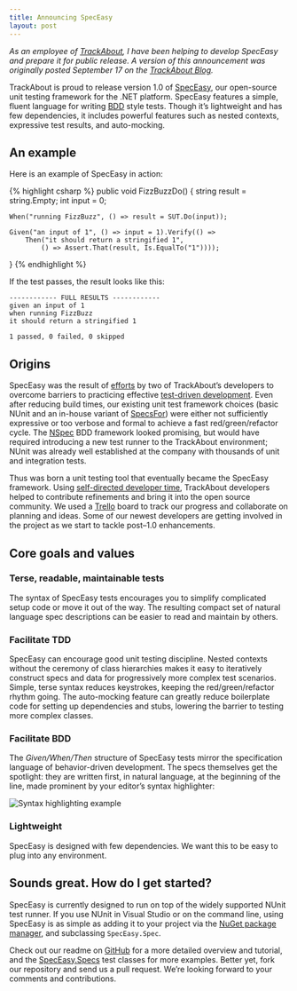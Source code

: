 ```yaml
---
title: Announcing SpecEasy
layout: post
---
```


*As an employee of [TrackAbout][], I have been helping to develop SpecEasy and prepare it for public release. A version of this announcement was originally posted September 17 on the [TrackAbout Blog][].*

TrackAbout is proud to release version 1.0 of [SpecEasy][], our open-source unit testing framework for the .NET platform. SpecEasy features a simple, fluent language for writing [BDD][] style tests. Though it’s lightweight and has few dependencies, it includes powerful features such as nested contexts, expressive test results, and auto-mocking.

## An example

Here is an example of SpecEasy in action:

{% highlight csharp %}
public void FizzBuzzDo()
{
    string result = string.Empty;
    int input = 0;

    When("running FizzBuzz", () => result = SUT.Do(input));

    Given("an input of 1", () => input = 1).Verify(() =>
        Then("it should return a stringified 1",
            () => Assert.That(result, Is.EqualTo("1"))));
}
{% endhighlight %}

If the test passes, the result looks like this:

    ------------ FULL RESULTS ------------
    given an input of 1
    when running FizzBuzz
    it should return a stringified 1

    1 passed, 0 failed, 0 skipped

## Origins

SpecEasy was the result of [efforts][Rock] by two of TrackAbout’s developers to overcome barriers to practicing effective [test-driven development][TDD]. Even after reducing build times, our existing unit test framework choices (basic NUnit and an in-house variant of [SpecsFor][]) were either not sufficiently expressive or too verbose and formal to achieve a fast red/green/refactor cycle. The [NSpec][] BDD framework looked promising, but would have required introducing a new test runner to the TrackAbout environment; NUnit was already well established at the company with thousands of unit and integration tests.

Thus was born a unit testing tool that eventually became the SpecEasy framework. Using [self-directed developer time][devtime], TrackAbout developers helped to contribute refinements and bring it into the open source community. We used a [Trello][] board to track our progress and collaborate on planning and ideas. Some of our newest developers are getting involved in the project as we start to tackle post–1.0 enhancements.

## Core goals and values

### Terse, readable, maintainable tests

The syntax of SpecEasy tests encourages you to simplify complicated setup code or move it out of the way. The resulting compact set of natural language spec descriptions can be easier to read and maintain by others.

### Facilitate TDD

SpecEasy can encourage good unit testing discipline. Nested contexts without the ceremony of class hierarchies makes it easy to iteratively construct specs and data for progressively more complex test scenarios. Simple, terse syntax reduces keystrokes, keeping the red/green/refactor rhythm going. The auto-mocking feature can greatly reduce boilerplate code for setting up dependencies and stubs, lowering the barrier to testing more complex classes.

### Facilitate BDD

The *Given/When/Then* structure of SpecEasy tests mirror the specification language of behavior-driven development. The specs themselves get the spotlight: they are written first, in natural language, at the beginning of the line, made prominent by your editor’s syntax highlighter:

![Syntax highlighting example][syntax]

### Lightweight

SpecEasy is designed with few dependencies. We want this to be easy to plug into any environment.

## Sounds great. How do I get started?

SpecEasy is currently designed to run on top of the widely supported NUnit test runner. If you use NUnit in Visual Studio or on the command line, using SpecEasy is as simple as adding it to your project via the [NuGet package manager][NuGet], and subclassing `SpecEasy.Spec`.

Check out our readme on [GitHub][SpecEasy] for a more detailed overview and tutorial, and the [SpecEasy.Specs][] test classes for more examples. Better yet, fork our repository and send us a pull request. We’re looking forward to your comments and contributions.

[SpecEasy]: https://github.com/trackabout/speceasy
[Rock]: http://thoughts.rockhymas.com/post/46502436466/introducing-speceasy
[BDD]: https://en.wikipedia.org/wiki/Behavior-driven_development
[TDD]: https://en.wikipedia.org/wiki/Test-driven_development
[SpecsFor]: http://specsfor.com
[NSpec]: http://nspec.org
[NuGet]: https://www.nuget.org/packages/SpecEasy/
[devtime]: http://blog.trackabout.com/2012/10/17/self-directed-developer-time/
[Trello]: https://trello.com
[syntax]: http://i2.wp.com/blog.trackabout.com/wp-content/uploads/2013/09/speceasy-syntax.png
[logo]: https://raw.github.com/trackabout/speceasy/master/speceasy_logo_sq_128.png
[TrackAbout Blog]: http://blog.trackabout.com/2013/09/17/announcing-speceasy/
[TrackAbout]: http://corp.trackabout.com
[SpecEasy.Specs]: https://github.com/trackabout/speceasy/tree/master/SpecEasy.Specs
